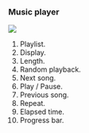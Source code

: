 ### Music player

![](http://static.energysistem.com/images/manuals/42689/57f378ba76557.jpg)

1. Playlist.
2. Display.
3. Length.
4. Random playback.
5. Next song.
6. Play / Pause.
7. Previous song.
8. Repeat.
9. Elapsed time.
10. Progress bar.

